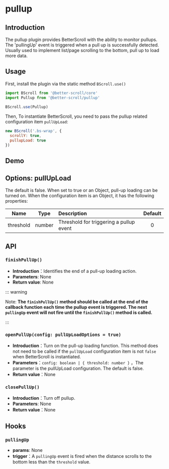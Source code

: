# pullup

## Introduction

  The pullup plugin provides BetterScroll with the ability to monitor pullups. The 'pullingUp' event is triggered when a pull up is successfully detected. Usually used to implement list/page scrolling to the bottom, pull up to load more data.

## Usage

First, install the plugin via the static method `BScroll.use()`

```js
import BScroll from '@better-scroll/core'
import Pullup from '@better-scroll/pullup'

BScroll.use(Pullup)
```

Then, To instantiate BetterScroll, you need to pass the pullup related configuration item `pullUpLoad`:

```js
new BScroll('.bs-wrap', {
  scrollY: true,
  pullupLoad: true
})
```

## Demo

<demo qrcode-url="pullup/">
  <template slot="code-template">
    <<< @/examples/vue/components/pullup/default.vue?template
  </template>
  <template slot="code-script">
    <<< @/examples/vue/components/pullup/default.vue?script
  </template>
  <template slot="code-style">
    <<< @/examples/vue/components/pullup/default.vue?style
  </template>
  <pullup-default slot="demo"></pullup-default>
</demo>

## Options: pullUpLoad

The default is false. When set to true or an Object, pull-up loading can be turned on. When the configuration item is an Object, it has the following properties:

|Name|Type|Description|Default|
|----------|:-----:|:-----------|:--------:|
| threshold | number | Threshold for triggering a pullup event | 0 |

## API

### `finishPullUp()`

  - **Introduction**：Identifies the end of a pull-up loading action.
  - **Parameters**: None
  - **Return value**: None

::: warning

Note: **The `finishPullUp()` method should be called at the end of the callback function each time the pullup event is triggered. The next `pullingUp` event will not fire until the `finishPullUp()` method is called.**

:::

### `openPullUp(config: pullUpLoadOptions = true)`

  - **Introduction**：Turn on the pull-up loading function. This method does not need to be called if the `pullUpLoad` configuration item is not `false` when BetterScroll is instantiated.
  - **Parameters**：`config: boolean | { threshold: number }` ，The parameter is the pullUpLoad configuration. The default is false.
  - **Return value**：None
  
### `closePullUp()`

  - **Introduction**：Turn off pullup.
  - **Parameters**: None
  - **Return value**：None

## Hooks

### `pullingUp`

- **params**: None
- **trigger**：A `pullingUp` event is fired when the distance scrolls to the bottom less than the `threshold` value.